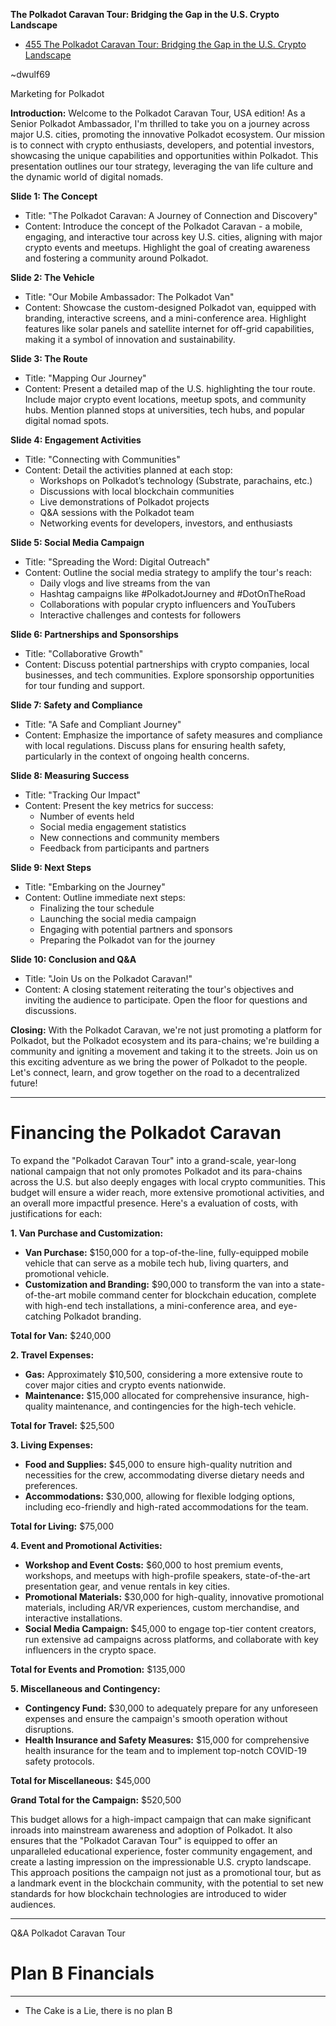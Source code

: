 **The Polkadot Caravan Tour: Bridging the Gap in the U.S. Crypto Landscape**

- [455 The Polkadot Caravan Tour: Bridging the Gap in the U.S. Crypto Landscape](https://polkadot.polkassembly.io/referenda/455)

~dwulf69

Marketing for Polkadot

**Introduction:** 
Welcome to the Polkadot Caravan Tour, USA edition! As a Senior Polkadot Ambassador, I'm thrilled to take you on a journey across major U.S. cities, promoting the innovative Polkadot ecosystem. Our mission is to connect with crypto enthusiasts, developers, and potential investors, showcasing the unique capabilities and opportunities within Polkadot. This presentation outlines our tour strategy, leveraging the van life culture and the dynamic world of digital nomads.

**Slide 1: The Concept**

- Title: "The Polkadot Caravan: A Journey of Connection and Discovery"
- Content: Introduce the concept of the Polkadot Caravan - a mobile, engaging, and interactive tour across key U.S. cities, aligning with major crypto events and meetups. Highlight the goal of creating awareness and fostering a community around Polkadot.

**Slide 2: The Vehicle**

- Title: "Our Mobile Ambassador: The Polkadot Van"
- Content: Showcase the custom-designed Polkadot van, equipped with branding, interactive screens, and a mini-conference area. Highlight features like solar panels and satellite internet for off-grid capabilities, making it a symbol of innovation and sustainability.

**Slide 3: The Route**

- Title: "Mapping Our Journey"
- Content: Present a detailed map of the U.S. highlighting the tour route. Include major crypto event locations, meetup spots, and community hubs. Mention planned stops at universities, tech hubs, and popular digital nomad spots.

**Slide 4: Engagement Activities**

- Title: "Connecting with Communities"
- Content: Detail the activities planned at each stop:
    - Workshops on Polkadot’s technology (Substrate, parachains, etc.)
    - Discussions with local blockchain communities
    - Live demonstrations of Polkadot projects
    - Q&A sessions with the Polkadot team
    - Networking events for developers, investors, and enthusiasts

**Slide 5: Social Media Campaign**

- Title: "Spreading the Word: Digital Outreach"
- Content: Outline the social media strategy to amplify the tour's reach:
    - Daily vlogs and live streams from the van
    - Hashtag campaigns like #PolkadotJourney and #DotOnTheRoad
    - Collaborations with popular crypto influencers and YouTubers
    - Interactive challenges and contests for followers

**Slide 6: Partnerships and Sponsorships**

- Title: "Collaborative Growth"
- Content: Discuss potential partnerships with crypto companies, local businesses, and tech communities. Explore sponsorship opportunities for tour funding and support.

**Slide 7: Safety and Compliance**

- Title: "A Safe and Compliant Journey"
- Content: Emphasize the importance of safety measures and compliance with local regulations. Discuss plans for ensuring health safety, particularly in the context of ongoing health concerns.

**Slide 8: Measuring Success**

- Title: "Tracking Our Impact"
- Content: Present the key metrics for success:
    - Number of events held
    - Social media engagement statistics
    - New connections and community members
    - Feedback from participants and partners

**Slide 9: Next Steps**

- Title: "Embarking on the Journey"
- Content: Outline immediate next steps:
    - Finalizing the tour schedule
    - Launching the social media campaign
    - Engaging with potential partners and sponsors
    - Preparing the Polkadot van for the journey

**Slide 10: Conclusion and Q&A**

- Title: "Join Us on the Polkadot Caravan!"
- Content: A closing statement reiterating the tour's objectives and inviting the audience to participate. Open the floor for questions and discussions.

**Closing:** With the Polkadot Caravan, we're not just promoting a platform for Polkadot, but the Polkadot ecosystem and its para-chains; we're building a community and igniting a movement and taking it to the streets. Join us on this exciting adventure as we bring the power of Polkadot to the people. Let's connect, learn, and grow together on the road to a decentralized future!


---

# Financing the Polkadot Caravan

To expand the "Polkadot Caravan Tour" into a grand-scale, year-long national campaign that not only promotes Polkadot and its para-chains across the U.S. but also deeply engages with local crypto communities. This budget will ensure a wider reach, more extensive promotional activities, and an overall more impactful presence. Here's a evaluation of costs, with justifications for each:

**1. Van Purchase and Customization:**

- **Van Purchase:** $150,000 for a top-of-the-line, fully-equipped mobile vehicle that can serve as a mobile tech hub, living quarters, and promotional vehicle.
- **Customization and Branding:** $90,000 to transform the van into a state-of-the-art mobile command center for blockchain education, complete with high-end tech installations, a mini-conference area, and eye-catching Polkadot branding.

**Total for Van:** $240,000

**2. Travel Expenses:**

- **Gas:** Approximately $10,500, considering a more extensive route to cover major cities and crypto events nationwide.
- **Maintenance:** $15,000 allocated for comprehensive insurance, high-quality maintenance, and contingencies for the high-tech vehicle.

**Total for Travel:** $25,500

**3. Living Expenses:**

- **Food and Supplies:** $45,000 to ensure high-quality nutrition and necessities for the crew, accommodating diverse dietary needs and preferences.
- **Accommodations:** $30,000, allowing for flexible lodging options, including eco-friendly and high-rated accommodations for the team.

**Total for Living:** $75,000

**4. Event and Promotional Activities:**

- **Workshop and Event Costs:** $60,000 to host premium events, workshops, and meetups with high-profile speakers, state-of-the-art presentation gear, and venue rentals in key cities.
- **Promotional Materials:** $30,000 for high-quality, innovative promotional materials, including AR/VR experiences, custom merchandise, and interactive installations.
- **Social Media Campaign:** $45,000 to engage top-tier content creators, run extensive ad campaigns across platforms, and collaborate with key influencers in the crypto space.

**Total for Events and Promotion:** $135,000

**5. Miscellaneous and Contingency:**

- **Contingency Fund:** $30,000 to adequately prepare for any unforeseen expenses and ensure the campaign's smooth operation without disruptions.
- **Health Insurance and Safety Measures:** $15,000 for comprehensive health insurance for the team and to implement top-notch COVID-19 safety protocols.

**Total for Miscellaneous:** $45,000

**Grand Total for the Campaign:** $520,500

This budget allows for a high-impact campaign that can make significant inroads into mainstream awareness and adoption of Polkadot. It also ensures that the "Polkadot Caravan Tour" is equipped to offer an unparalleled educational experience, foster community engagement, and create a lasting impression on the impressionable U.S. crypto landscape. This approach positions the campaign not just as a promotional tour, but as a landmark event in the blockchain community, with the potential to set new standards for how blockchain technologies are introduced to wider audiences.


---

Q&A
Polkadot Caravan Tour


# Plan B Financials

---


- The Cake is a Lie, there is no plan B
